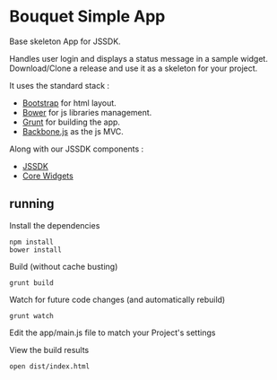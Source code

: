 Bouquet Simple App
==================

Base skeleton App for JSSDK. 

Handles user login and displays a status message in a sample widget.  
Download/Clone a release and use it as a skeleton for your project.  

It uses the standard stack : 
* [Bootstrap](http://getbootstrap.com/) for html layout.
* [Bower](http://bower.io/) for js libraries management.
* [Grunt](http://gruntjs.com/) for building the app.
* [Backbone.js](http://backbonejs.org/) as the js MVC.

Along with our JSSDK components :  
* [JSSDK](https://github.com/squidsolutions/jssdk2)
* [Core Widgets](https://github.com/squidsolutions/jssdk-core-widgets)

## running

Install the dependencies
```
npm install
bower install
```

Build (without cache busting)
```
grunt build
````

Watch for future code changes (and automatically rebuild)
```
grunt watch
````

Edit the app/main.js file to match your Project's settings


View the build results
```
open dist/index.html
`````
